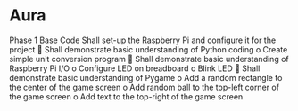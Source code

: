 # Aura
Phase 1 Base Code
Shall set-up the Raspberry Pi and configure it for the project
 Shall demonstrate basic understanding of Python coding
o Create simple unit conversion program
 Shall demonstrate basic understanding of Raspberry Pi I/O
o Configure LED on breadboard
o Blink LED
 Shall demonstrate basic understanding of Pygame
o Add a random rectangle to the center of the game screen
o Add random ball to the top-left corner of the game screen
o Add text to the top-right of the game screen
